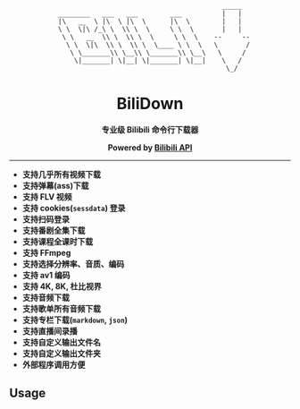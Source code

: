<div align="center">

```
                                         _____
________   ___   ___        ___          |   |
|\   __  \ |\  \ |\  \      |\  \        |   |
\ \  \|\ /_\ \  \\ \  \     \ \  \       |   |
   \ \   __  \\ \  \\ \  \     \ \  \    --     --
    \ \  \|\  \\ \  \\ \  \____ \ \  \   \       /
    \ \_______\\ \__\\ \_______\\ \__\   \     /
    \|_______| \|__| \|_______| \|__|    \   /
                                         \_/
```

# **BiliDown**

**专业级 Bilibili 命令行下载器**

**Powered by [Bilibili API](https://github.com/Nemo2011/bilibili-api)**

</div>

***

- **支持几乎所有视频下载**
- **支持弹幕(ass)下载**
- **支持 FLV 视频**
- **支持 cookies(`sessdata`) 登录**
- **支持扫码登录**
- **支持番剧全集下载**
- **支持课程全课时下载**
- **支持 FFmpeg**
- **支持选择分辨率、音质、编码**
- **支持 av1 编码**
- **支持 4K, 8K, 杜比视界**
- **支持音频下载**
- **支持歌单所有音频下载**
- **支持专栏下载(`markdown`, `json`)**
- **支持直播间录播**
- **支持自定义输出文件名**
- **支持自定义输出文件夹**
- **外部程序调用方便**

## Usage


